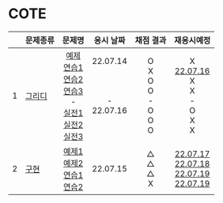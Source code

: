 # COTE
||문제종류|문제명|응시 날짜|채점 결과|재응시예정|
|:-:|:-|:-:|:---:|:---:|:-:|
|1|[그리디](./greedy/)|[예제](./greedy/greedy_ex.js)<br>[연습1](./greedy/greedy_01.js)<br>[연습2](./greedy/greedy_02.js)<br>[연습3](./greedy/greedy_03.js)<br>-<br>[실전1](./greedy/test_01.js)<br>[실전2](./greedy/test_02.js)<br>[실전3](./greedy/test_03.js)<br>|22.07.14<br><br><br><br>-<br>22.07.16<br><br><br>|O<br>X<br>O<br>O<br>-<br>O<br>O<br>O<br>|X<br>[22.07.16](./greedy/replay_01.js)<br>X<br>X<br>-<br>O<br>X<br>X<br>|
|2|[구현](./implementation/)|[예제1](./implementation/imple_ex01.js)<br>[예제2](./implementation/imple_ex02.js)<br>[연습1](./implementation/imple_01.js)<br>[연습2](./implementation/imple_02.js)|22.07.15|△<br>△<br>△<br>X|[22.07.17](./implementation/../replay_01.js)<br>[22.07.18](./implementation/replay_02.js)<br>[22.07.19](./implementation//replay_03.js)<br>[22.07.19](./implementation/replay_04.js)|